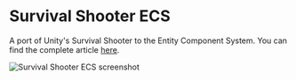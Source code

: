 # Survival Shooter ECS

A port of Unity's Survival Shooter to the Entity Component System. You can find the complete article [here](http://www.davidpol.com/2018/03/28/survival-shooter-ecs).

![Survival Shooter ECS screenshot](http://www.davidpol.com/wp-content/uploads/2018/03/survival_shooter_ecs.png)
